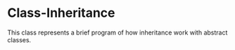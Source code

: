 # Class-Inheritance
This class represents a brief program of how inheritance work with abstract classes.
